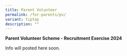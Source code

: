 ```yaml
---
title: Parent Volunteer
permalink: /for-parents/pv/
variant: tiptap
description: ""
---
```

<p><strong>Parent Volunteer Scheme - Recruitment Exercise 2024</strong>
</p>
<p></p>
<p>Info will posted here soon.</p>